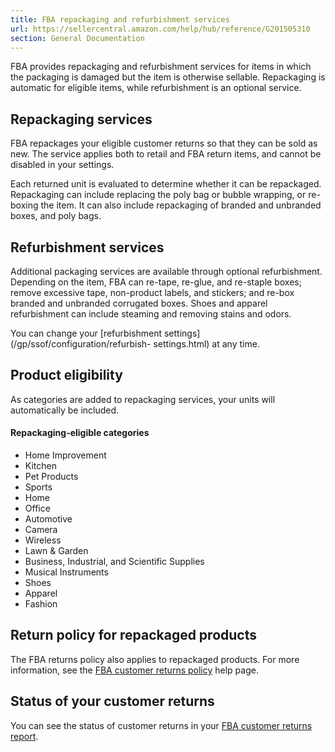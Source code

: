 ```yaml
---
title: FBA repackaging and refurbishment services
url: https://sellercentral.amazon.com/help/hub/reference/G201505310
section: General Documentation
---
```


FBA provides repackaging and refurbishment services for items in which the
packaging is damaged but the item is otherwise sellable. Repackaging is
automatic for eligible items, while refurbishment is an optional service.

## Repackaging services

FBA repackages your eligible customer returns so that they can be sold as new.
The service applies both to retail and FBA return items, and cannot be
disabled in your settings.

Each returned unit is evaluated to determine whether it can be repackaged.
Repackaging can include replacing the poly bag or bubble wrapping, or re-
boxing the item. It can also include repackaging of branded and unbranded
boxes, and poly bags.

## Refurbishment services

Additional packaging services are available through optional refurbishment.
Depending on the item, FBA can re-tape, re-glue, and re-staple boxes; remove
excessive tape, non-product labels, and stickers; and re-box branded and
unbranded corrugated boxes. Shoes and apparel refurbishment can include
steaming and removing stains and odors.

You can change your [refurbishment settings](/gp/ssof/configuration/refurbish-
settings.html) at any time.

##  Product eligibility

As categories are added to repackaging services, your units will automatically
be included.

#### Repackaging-eligible categories

  * Home Improvement
  * Kitchen
  * Pet Products
  * Sports
  * Home
  * Office
  * Automotive
  * Camera
  * Wireless
  * Lawn & Garden
  * Business, Industrial, and Scientific Supplies
  * Musical Instruments
  * Shoes
  * Apparel
  * Fashion

## Return policy for repackaged products

The FBA returns policy also applies to repackaged products. For more
information, see the [FBA customer returns policy](/gp/help/200379860) help
page.

## Status of your customer returns

You can see the status of customer returns in your [FBA customer returns
report](/gp/ssof/reports/search.html#orderAscending=&recordType=CUSTOMER_RETURNS).

